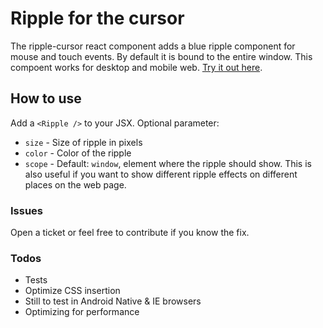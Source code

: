 # Ripple for the cursor
The ripple-cursor react component adds a blue ripple component for mouse and touch events. By default it is bound to the entire window. This compoent works for desktop and mobile web. [Try it out here](https://mwebjs.github.io/ripple-cursor/).

## How to use
Add a `<Ripple />` to your JSX.
Optional parameter:
- `size` - Size of ripple in pixels
- `color` - Color of the ripple
- `scope` - Default: `window`, element where the ripple should show. This is also useful if you want to show different ripple effects on different places on the web page.


### Issues
Open a ticket or feel free to contribute if you know the fix.

### Todos
- Tests
- Optimize CSS insertion
- Still to test in Android Native & IE browsers
- Optimizing for performance
